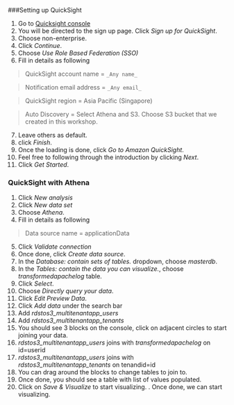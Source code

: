 
###Setting up QuickSight
1. Go to [Quicksight console](https://ap-southeast-1.quicksight.aws.amazon.com/sn/start?)
2. You will be directed to the sign up page. Click *_Sign up for QuickSight_*.
3. Choose non-enterprise.
4. Click *_Continue_*.
5. Choose *_Use Role Based Federation (SSO)_*
6. Fill in details as following

>QuickSight account name = `_Any name_`

>Notification email address = `_Any email_`

>QuickSight region = Asia Pacific (Singapore)

>Auto Discovery = Select Athena and S3. Choose S3 bucket that we created in this workshop.

7. Leave others as default.
8. click *_Finish_*.
9. Once the loading is done, click *_Go to Amazon QuickSight_*.
10. Feel free to following through the introduction by clicking *_Next_*.
11. Click *_Get Started_*.


### QuickSight with Athena
1. Click *_New analysis_*
2. Click *_New data set_*
3. Choose *_Athena_*.
4. Fill in details as following

>Data source name = applicationData

5. Click *_Validate connection_*
6. Once done, click *_Create data source_*.
7. In the *_Database: contain sets of tables._* dropdown, choose *_masterdb_*.
8. In the *_Tables: contain the data you can visualize._*, choose *_transformedapachelog_* table.
9. Click *_Select_*.
10. Choose *_Directly query your data_*.
11. Click *_Edit Preview Data_*.
12. Click *_Add data_* under the search bar
13. Add *_rdstos3_multitenantapp_users_*
14. Add *_rdstos3_multitenantapp_tenants_*
15. You should see 3 blocks on the console, click on adjacent circles to start joining your data.
16. *_rdstos3_multitenantapp_users_* joins with *_transformedapachelog_* on id=userid 
17. *_rdstos3_multitenantapp_users_* joins with *_rdstos3_multitenantapp_tenants_* on tenandid=id
18. You can drag around the blocks to change tables to join to.
19. Once done, you should see a table with list of values populated.
20. Click on *_Save & Visualize_* to start visualizing.
. Once done, we can start visualizing.
